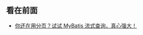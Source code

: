 看在前面
------

* <a href="https://mp.weixin.qq.com/s/3miuZuhcXNiNQiYH0vh6Wg">你还在用分页？试试 MyBatis 流式查询，真心强大！</a>

